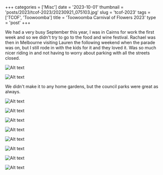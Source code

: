 +++
categories = ['Misc']
date = '2023-10-01'
thumbnail = 'posts/2023/tcof-2023/20230921_075103.jpg'
slug = 'tcof-2023'
tags = ['TCOF', 'Toowoomba']
title = 'Toowoomba Carnival of Flowers 2023'
type = 'post'
+++


We had a very busy September this year, I was in Cairns for work the first week and so we didn't try to go to the food and wine festival. 
Rachael was then in Melbourne visiting Lauren the following weekend when the parade was on, but I still rode in with the kids for it and they loved it. Was so much nicer riding in and not having to worry about parking with all the streets closed.

![Alt text](20230916_103821.jpg) 

![Alt text](20230916_105646.jpg) 

We didn't make it to any home gardens, but the council parks were great as always. 

![Alt text](20230909_092355.jpg)

![Alt text](20230909_092754.jpg) 

![Alt text](20230910_091948.jpg) 

![Alt text](20230921_075103.jpg) 

![Alt text](20230922_134612.jpg) 

![Alt text](20230922_135411.jpg) 

![Alt text](20230922_135508.jpg) 

![Alt text](20230922_135936.jpg)

